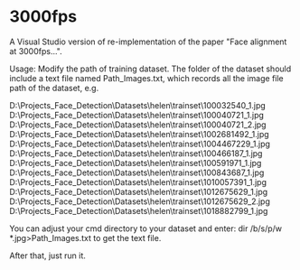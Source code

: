 # 3000fps
A Visual Studio version of re-implementation of the paper "Face alignment at 3000fps...".

Usage: Modify the path of training dataset. The folder of the dataset should include a text file named Path_Images.txt, which records all the image file path of the dataset, e.g.

D:\Projects_Face_Detection\Datasets\helen\trainset\100032540_1.jpg D:\Projects_Face_Detection\Datasets\helen\trainset\100040721_1.jpg D:\Projects_Face_Detection\Datasets\helen\trainset\100040721_2.jpg D:\Projects_Face_Detection\Datasets\helen\trainset\1002681492_1.jpg D:\Projects_Face_Detection\Datasets\helen\trainset\1004467229_1.jpg D:\Projects_Face_Detection\Datasets\helen\trainset\100466187_1.jpg D:\Projects_Face_Detection\Datasets\helen\trainset\100591971_1.jpg D:\Projects_Face_Detection\Datasets\helen\trainset\100843687_1.jpg D:\Projects_Face_Detection\Datasets\helen\trainset\1010057391_1.jpg D:\Projects_Face_Detection\Datasets\helen\trainset\1012675629_1.jpg D:\Projects_Face_Detection\Datasets\helen\trainset\1012675629_2.jpg D:\Projects_Face_Detection\Datasets\helen\trainset\1018882799_1.jpg

You can adjust your cmd directory to your dataset and enter: dir /b/s/p/w *.jpg>Path_Images.txt to get the text file.

After that, just run it.
